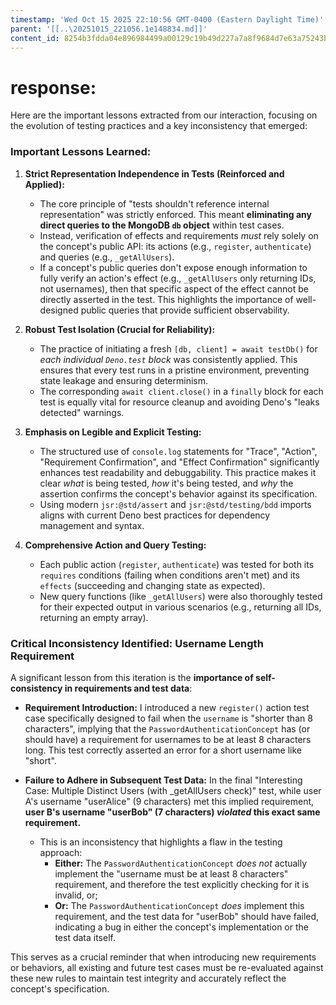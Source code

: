 ```yaml
---
timestamp: 'Wed Oct 15 2025 22:10:56 GMT-0400 (Eastern Daylight Time)'
parent: '[[..\20251015_221056.1e148834.md]]'
content_id: 8254b3fdda04e896984499a00129c19b49d227a7a8f9684d7e63a75243bde826
---
```


# response:

Here are the important lessons extracted from our interaction, focusing on the evolution of testing practices and a key inconsistency that emerged:

### Important Lessons Learned:

1. **Strict Representation Independence in Tests (Reinforced and Applied):**
   * The core principle of "tests shouldn't reference internal representation" was strictly enforced. This meant **eliminating any direct queries to the MongoDB `db` object** within test cases.
   * Instead, verification of effects and requirements *must* rely solely on the concept's public API: its actions (e.g., `register`, `authenticate`) and queries (e.g., `_getAllUsers`).
   * If a concept's public queries don't expose enough information to fully verify an action's effect (e.g., `_getAllUsers` only returning IDs, not usernames), then that specific aspect of the effect cannot be directly asserted in the test. This highlights the importance of well-designed public queries that provide sufficient observability.

2. **Robust Test Isolation (Crucial for Reliability):**
   * The practice of initiating a fresh `[db, client] = await testDb()` for *each individual `Deno.test` block* was consistently applied. This ensures that every test runs in a pristine environment, preventing state leakage and ensuring determinism.
   * The corresponding `await client.close()` in a `finally` block for each test is equally vital for resource cleanup and avoiding Deno's "leaks detected" warnings.

3. **Emphasis on Legible and Explicit Testing:**
   * The structured use of `console.log` statements for "Trace", "Action", "Requirement Confirmation", and "Effect Confirmation" significantly enhances test readability and debuggability. This practice makes it clear *what* is being tested, *how* it's being tested, and *why* the assertion confirms the concept's behavior against its specification.
   * Using modern `jsr:@std/assert` and `jsr:@std/testing/bdd` imports aligns with current Deno best practices for dependency management and syntax.

4. **Comprehensive Action and Query Testing:**
   * Each public action (`register`, `authenticate`) was tested for both its `requires` conditions (failing when conditions aren't met) and its `effects` (succeeding and changing state as expected).
   * New query functions (like `_getAllUsers`) were also thoroughly tested for their expected output in various scenarios (e.g., returning all IDs, returning an empty array).

### Critical Inconsistency Identified: Username Length Requirement

A significant lesson from this iteration is the **importance of self-consistency in requirements and test data**:

* **Requirement Introduction:** I introduced a new `register()` action test case specifically designed to fail when the `username` is "shorter than 8 characters", implying that the `PasswordAuthenticationConcept` has (or should have) a requirement for usernames to be at least 8 characters long. This test correctly asserted an error for a short username like "short".

* **Failure to Adhere in Subsequent Test Data:** In the final "Interesting Case: Multiple Distinct Users (with \_getAllUsers check)" test, while user A's username "userAlice" (9 characters) met this implied requirement, **user B's username "userBob" (7 characters) *violated* this exact same requirement.**

  * This is an inconsistency that highlights a flaw in the testing approach:
    * **Either:** The `PasswordAuthenticationConcept` *does not* actually implement the "username must be at least 8 characters" requirement, and therefore the test explicitly checking for it is invalid, or;
    * **Or:** The `PasswordAuthenticationConcept` *does* implement this requirement, and the test data for "userBob" should have failed, indicating a bug in either the concept's implementation or the test data itself.

This serves as a crucial reminder that when introducing new requirements or behaviors, all existing and future test cases must be re-evaluated against these new rules to maintain test integrity and accurately reflect the concept's specification.
